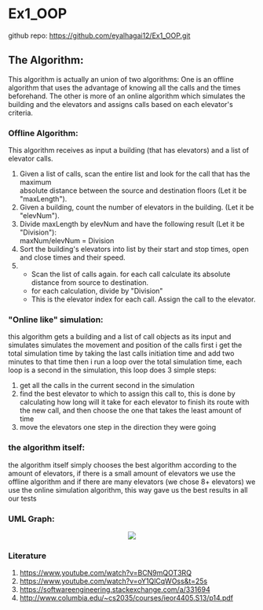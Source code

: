 # Ex1_OOP

github repo: https://github.com/eyalhagai12/Ex1_OOP.git

## The Algorithm:

This algorithm is actually an union of two algorithms:
One is an offline algorithm that uses the advantage of knowing all the calls and the times beforehand.
The other is more of an online algorithm which simulates the building and the elevators and assigns calls based on each elevator's criteria.

### Offline Algorithm:
This algorithm receives as input a building (that has elevators) and a list of elevator calls.

1. Given a list of calls, scan the entire list and look for the call that has the maximum  
   absolute distance between the source and destination floors (Let it be "maxLength").
2. Given a building, count the number of elevators in the building. (Let it be "elevNum").
3. Divide maxLength by elevNum and have the following result (Let it be "Division"):  
   maxNum/elevNum = Division
4. Sort the building's elevators into list by their start and stop times, open and close times and their
   speed.
5. - Scan the list of calls again. for each call calculate its absolute distance from source to destination.
   - for each calculation, divide by "Division"
   - This is the elevator index for each call. Assign the call to the elevator.

### "Online like" simulation:
this algorithm gets a building and a list of call objects as its input and simulates simulates the movement and position of the calls
first i get the total simulation time by taking the last calls initiation time and add two minutes to that time
then i run a loop over the total simulation time, each loop is a second in the simulation, this loop does 3 simple steps:

1. get all the calls in the current second in the simulation
2. find the best elevator to which to assign this call to, this is done by calculating how long will it take for each elevator to finish its route with the new call, and then choose the one that takes the least amount of time
3. move the elevators one step in the direction they were going


### the algorithm itself:
the algorithm itself simply chooses the best algorithm according to the amount of elevators, if there is a small amount of elevators we use the offline algorithm and if there are many elevators (we chose 8+ elevators) we use the online simulation algorithm, this way gave us the best results in all our tests

### UML Graph:
<p align="center">
<img src="https://user-images.githubusercontent.com/77681248/142482512-8cf81f74-be20-42e8-a5ae-f02c82c271f1.png">
</p>

### Literature 
1. https://www.youtube.com/watch?v=BCN9mQOT3RQ
2. https://www.youtube.com/watch?v=oY1QlCqWOss&t=25s
3. https://softwareengineering.stackexchange.com/a/331694
4. http://www.columbia.edu/~cs2035/courses/ieor4405.S13/p14.pdf